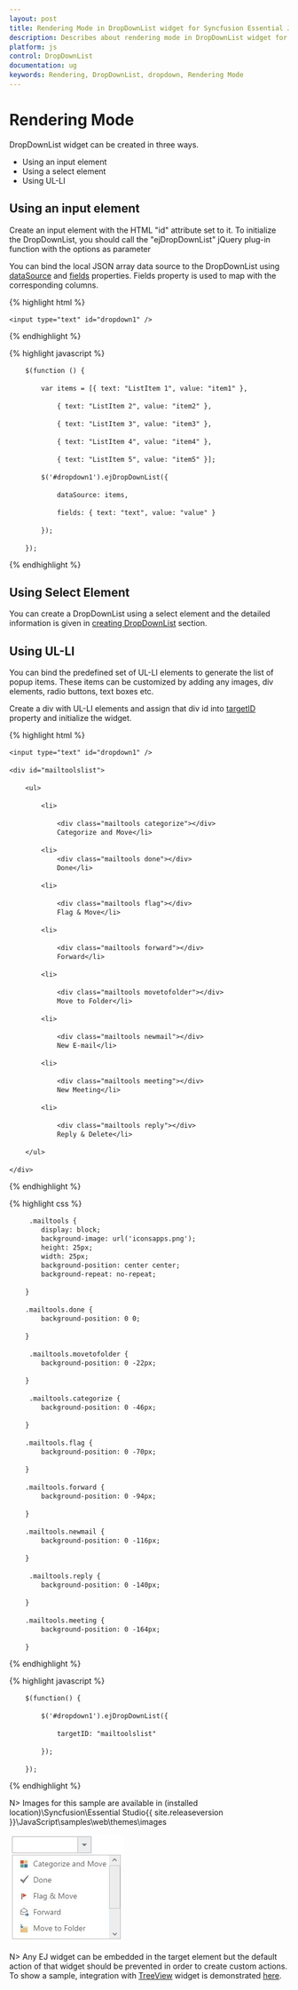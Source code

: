 ```yaml
---
layout: post
title: Rendering Mode in DropDownList widget for Syncfusion Essential JS
description: Describes about rendering mode in DropDownList widget for Syncfusion Essential JS.
platform: js
control: DropDownList
documentation: ug
keywords: Rendering, DropDownList, dropdown, Rendering Mode
---
```


# Rendering Mode

DropDownList widget can be created in three ways.

*  Using an input element 
*  Using a select element 
*  Using UL-LI 

## Using an input element

Create an input element with the HTML "id" attribute set to it. To initialize the DropDownList, you should call the "ejDropDownList" jQuery plug-in function with the options as parameter

You can bind the local JSON array data source to the DropDownList using [dataSource](http://help.syncfusion.com/api/js/ejdropdownlist#members:datasource) and [fields](http://help.syncfusion.com/api/js/ejdropdownlist#members:fields) properties. Fields property is used to map with the corresponding columns.

{% highlight html %}

	<input type="text" id="dropdown1" />

{% endhighlight %}


{% highlight javascript %}
	
	
		$(function () {

			var items = [{ text: "ListItem 1", value: "item1" },
			
				{ text: "ListItem 2", value: "item2" },
			
				{ text: "ListItem 3", value: "item3" },
			
				{ text: "ListItem 4", value: "item4" },
			
				{ text: "ListItem 5", value: "item5" }];
			
			$('#dropdown1').ejDropDownList({
			
				dataSource: items,
			
				fields: { text: "text", value: "value" }
			
			});
		
		});	


{% endhighlight %}

## Using Select Element

You can create a DropDownList using a select element and the detailed information is given in [creating DropDownList](getting-started#creating-dropdownlist) section.

## Using UL-LI

You can bind the predefined set of UL-LI elements to generate the list of popup items. These items can be customized by adding any images, div elements, radio buttons, text boxes etc.

Create a div with UL-LI elements and assign that div id into [targetID](http://helpjs.syncfusion.com/api/js/ejdropdownlist#members:targetid ) property and initialize the widget.

{% highlight html %}

	<input type="text" id="dropdown1" />

	<div id="mailtoolslist">

    	<ul>

        	<li>

            	<div class="mailtools categorize"></div>
            	Categorize and Move</li>
        
        	<li>
            	<div class="mailtools done"></div>
            	Done</li>
        
        	<li>
            
            	<div class="mailtools flag"></div>
            	Flag & Move</li>
        
        	<li>
            
	            <div class="mailtools forward"></div>
    	        Forward</li>
        
	        <li>
            
	            <div class="mailtools movetofolder"></div>
	            Move to Folder</li>
        
	        <li>
            
	            <div class="mailtools newmail"></div>
	            New E-mail</li>
        
	        <li>
            
	            <div class="mailtools meeting"></div>
	            New Meeting</li>
        
	        <li>
            
	            <div class="mailtools reply"></div>
	            Reply & Delete</li>
        
    	</ul>
    
	</div>
	
{% endhighlight %}

{% highlight css %}

    	 .mailtools {
        	display: block;
        	background-image: url('iconsapps.png');
        	height: 25px;
        	width: 25px;
        	background-position: center center;
        	background-repeat: no-repeat;
        
    	}
    
     	.mailtools.done {
	        background-position: 0 0;
        
	    }
    
	     .mailtools.movetofolder {
    	    background-position: 0 -22px;
        
	    }
    
	     .mailtools.categorize {
	        background-position: 0 -46px;
        
	    }
    
	    .mailtools.flag {
    	    background-position: 0 -70px;
        
    	}
    
     	.mailtools.forward {
        	background-position: 0 -94px;
        
    	}
    
     	.mailtools.newmail {
        	background-position: 0 -116px;
        
	    }
    
    	 .mailtools.reply {
        	background-position: 0 -140px;
        
    	}
    
     	.mailtools.meeting {
        	background-position: 0 -164px;
        
    	}    

{% endhighlight %}

{% highlight javascript %}

    	$(function() {
		
        	$('#dropdown1').ejDropDownList({
			
            	targetID: "mailtoolslist"
				
        	});
			
    	});

{% endhighlight %}


N> Images for this sample are available in (installed location)\Syncfusion\Essential Studio\{{ site.releaseversion }}\JavaScript\samples\web\themes\images<br/>
	
	
![](RenderingMode_images/RenderingMode_img1.jpeg)

N> Any EJ widget can be embedded in the target element but the default action of that widget should be prevented in order to create custom actions. To show a sample, integration with [TreeView](http://helpjs.syncfusion.com/api/js/ejtreeview) widget is demonstrated [here](http://jsplayground.syncfusion.com/Sync_t4ife2xh).
